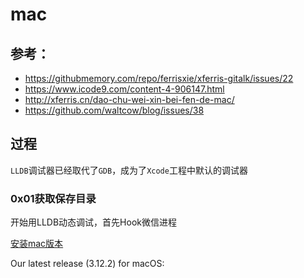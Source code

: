 









# mac



## 参考：

-  https://githubmemory.com/repo/ferrisxie/xferris-gitalk/issues/22
- https://www.icode9.com/content-4-906147.html
- http://xferris.cn/dao-chu-wei-xin-bei-fen-de-mac/
- https://github.com/waltcow/blog/issues/38









## 过程



`LLDB`调试器已经取代了`GDB`，成为了`Xcode`工程中默认的调试器

### 0x01获取保存目录

开始用LLDB动态调试，首先Hook微信进程









[安装mac版本](https://sqlitebrowser.org/dl/) 

Our latest release (3.12.2) for macOS:





